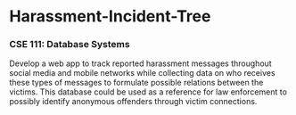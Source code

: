 # Harassment-Incident-Tree

### CSE 111: Database Systems

Develop a web app to track reported harassment messages throughout social media and mobile networks while collecting data on who receives these types of messages to formulate possible relations between the victims. This database could be used as a reference for law enforcement to possibly identify anonymous offenders through victim connections.

